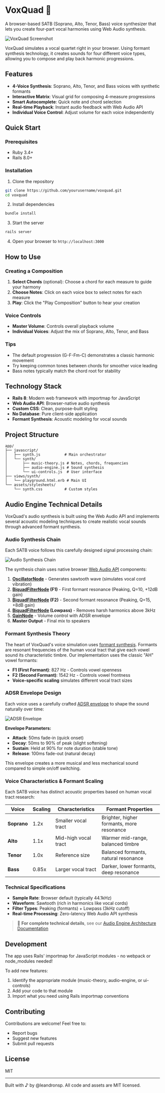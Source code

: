 # VoxQuad 🎵

A browser-based SATB (Soprano, Alto, Tenor, Bass) voice synthesizer that lets you create four-part vocal harmonies using Web Audio synthesis.

![VoxQuad Screenshot](docs/images/voxquad-screenshot.png)

VoxQuad simulates a vocal quartet right in your browser. Using formant synthesis technology, it creates sounds for four different voice types, allowing you to compose and play back harmonic progressions.

## Features

- **4-Voice Synthesis**: Soprano, Alto, Tenor, and Bass voices with synthetic formants
- **Interactive Matrix**: Visual grid for composing 4-measure progressions  
- **Smart Autocomplete**: Quick note and chord selection
- **Real-time Playback**: Instant audio feedback with Web Audio API
- **Individual Voice Control**: Adjust volume for each voice independently

## Quick Start

### Prerequisites
- Ruby 3.4+
- Rails 8.0+

### Installation

1. Clone the repository
```bash
git clone https://github.com/yourusername/voxquad.git
cd voxquad
```

2. Install dependencies
```bash
bundle install
```

3. Start the server
```bash
rails server
```

4. Open your browser to `http://localhost:3000`

## How to Use

### Creating a Composition

1. **Select Chords** (optional): Choose a chord for each measure to guide your harmony
2. **Choose Notes**: Click on each voice box to select notes for each measure
3. **Play**: Click the "Play Composition" button to hear your creation

### Voice Controls

- **Master Volume**: Controls overall playback volume
- **Individual Voices**: Adjust the mix of Soprano, Alto, Tenor, and Bass

### Tips

- The default progression (G-F-Fm-C) demonstrates a classic harmonic movement
- Try keeping common tones between chords for smoother voice leading
- Bass notes typically match the chord root for stability

## Technology Stack

- **Rails 8**: Modern web framework with importmap for JavaScript
- **Web Audio API**: Browser-native audio synthesis
- **Custom CSS**: Clean, purpose-built styling
- **No Database**: Pure client-side application
- **Formant Synthesis**: Acoustic modeling for vocal sounds

## Project Structure

```
app/
├── javascript/
│   ├── synth.js           # Main orchestrator
│   └── synth/
│       ├── music-theory.js # Notes, chords, frequencies
│       ├── audio-engine.js # Sound synthesis
│       └── ui-controls.js  # User interface
├── views/synth/
│   └── playground.html.erb # Main UI
└── assets/stylesheets/
    └── synth.css          # Custom styles
```

## Audio Engine Technical Details

VoxQuad's audio synthesis is built using the Web Audio API and implements several acoustic modeling techniques to create realistic vocal sounds through advanced formant synthesis.

### Audio Synthesis Chain

Each SATB voice follows this carefully designed signal processing chain:

![Audio Synthesis Chain](docs/images/audio-synthesis-chain.png)

The synthesis chain uses native browser [Web Audio API](https://developer.mozilla.org/en-US/docs/Web/API/Web_Audio_API/Using_Web_Audio_API#audio_context) components:

1. **[OscillatorNode](https://developer.mozilla.org/en-US/docs/Web/API/OscillatorNode)** - Generates sawtooth wave (simulates vocal cord vibration)
2. **[BiquadFilterNode](https://developer.mozilla.org/en-US/docs/Web/API/BiquadFilterNode) (F1)** - First formant resonance (Peaking, Q=10, +12dB gain)
3. **[BiquadFilterNode](https://developer.mozilla.org/en-US/docs/Web/API/BiquadFilterNode) (F2)** - Second formant resonance (Peaking, Q=15, +8dB gain)
4. **[BiquadFilterNode](https://developer.mozilla.org/en-US/docs/Web/API/BiquadFilterNode) (Lowpass)** - Removes harsh harmonics above 3kHz
5. **[GainNode](https://developer.mozilla.org/en-US/docs/Web/API/GainNode)** - Volume control with ADSR envelope
6. **Master Output** - Final mix to speakers

### Formant Synthesis Theory

The heart of VoxQuad's voice simulation uses [formant synthesis](https://en.wikipedia.org/wiki/Formant). Formants are resonant frequencies of the human vocal tract that give each vowel sound its characteristic timbre. Our implementation uses the classic "AH" vowel formants:

- **F1 (First Formant)**: 827 Hz - Controls vowel openness
- **F2 (Second Formant)**: 1542 Hz - Controls vowel frontness
- **Voice-specific scaling** simulates different vocal tract sizes

### ADSR Envelope Design

Each voice uses a carefully crafted [ADSR envelope](https://en.wikipedia.org/wiki/Envelope_(music)) to shape the sound naturally over time:

![ADSR Envelope](docs/images/adsr-envelope.png)

**Envelope Parameters:**
- **Attack**: 50ms fade-in (quick onset)
- **Decay**: 50ms to 90% of peak (slight softening)
- **Sustain**: Held at 90% for note duration (stable tone)
- **Release**: 100ms fade-out (natural decay)

This envelope creates a more musical and less mechanical sound compared to simple on/off switching.

### Voice Characteristics & Formant Scaling

Each SATB voice has distinct acoustic properties based on human vocal tract research:

| Voice | Scaling | Characteristics | Formant Properties |
|-------|---------|----------------|-------------------|
| **Soprano** | 1.2x | Smaller vocal tract | Brighter, higher formants, more resonance |
| **Alto** | 1.1x | Mid-high vocal tract | Warmer mid-range, balanced timbre |
| **Tenor** | 1.0x | Reference size | Balanced formants, natural resonance |
| **Bass** | 0.85x | Larger vocal tract | Darker, lower formants, deep resonance |

### Technical Specifications

- **Sample Rate**: Browser default (typically 44.1kHz)
- **Waveform**: Sawtooth (rich in harmonics like vocal cords)
- **Filter Types**: Peaking (formants) + Lowpass (3kHz cutoff)
- **Real-time Processing**: Zero-latency Web Audio API synthesis

> 📖 **For complete technical details**, see our [Audio Engine Architecture Documentation](docs/voxquad-audio-engine-diagram.md)

## Development

The app uses Rails' importmap for JavaScript modules - no webpack or node_modules needed!

To add new features:
1. Identify the appropriate module (music-theory, audio-engine, or ui-controls)
2. Add your code to that module
3. Import what you need using Rails importmap conventions

## Contributing

Contributions are welcome! Feel free to:
- Report bugs
- Suggest new features
- Submit pull requests

## License

MIT

---

Built with ♪ by @leandronsp. All code and assets are MIT licensed.

